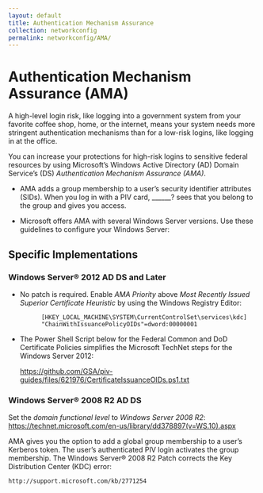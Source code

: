 ```yaml
---
layout: default
title: Authentication Mechanism Assurance
collection: networkconfig
permalink: networkconfig/AMA/
---
```


# Authentication Mechanism Assurance (AMA)

A high-level login risk, like logging into a government system from your favorite coffee shop, home, or the internet, means your system needs more stringent authentication mechanisms than for a low-risk logins, like logging in at the office.

You can increase your protections for high-risk logins to sensitive federal resources by using Microsoft’s Windows Active Directory (AD) Domain Service’s (DS) _Authentication Mechanism Assurance (AMA)_.

* AMA adds a group membership to a user’s security identifier attributes (SIDs). When you log in with a PIV card, ______? sees that you belong to the group and gives you access.

* Microsoft offers AMA with several Windows Server versions. Use these guidelines to configure your Windows Server:

## Specific Implementations

### Windows Server® 2012 AD DS and Later

* No patch is required.  Enable _AMA Priority_ above _Most Recently Issued Superior Certificate Heuristic_ by using the Windows Registry Editor:

            [HKEY_LOCAL_MACHINE\SYSTEM\CurrentControlSet\services\kdc]
            "ChainWithIssuancePolicyOIDs"=dword:00000001

* The Power Shell Script below for the Federal Common and DoD Certificate Policies simplifies the Microsoft TechNet steps for the Windows Server 2012: 

    https://github.com/GSA/piv-guides/files/621976/CertificateIssuanceOIDs.ps1.txt
    
### Windows Server® 2008 R2 AD DS 

Set the _domain functional level_ to _Windows Server 2008 R2_:
    https://technet.microsoft.com/en-us/library/dd378897(v=WS.10).aspx

AMA gives you the option to add a global group membership to a user’s Kerberos token. The user’s authenticated PIV login activates the group membership.
The Windows Server® 2008 R2 Patch corrects the Key Distribution Center (KDC) error: 

    http://support.microsoft.com/kb/2771254 
